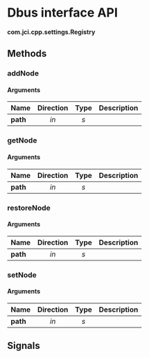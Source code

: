 
# Dbus interface API

**com.jci.cpp.settings.Registry**


## Methods

### addNode



#### Arguments

| Name | Direction | Type | Description |
| --- | :---: | :---: | --- |
| **path** | *in* | *s* |  |


### getNode



#### Arguments

| Name | Direction | Type | Description |
| --- | :---: | :---: | --- |
| **path** | *in* | *s* |  |


### restoreNode



#### Arguments

| Name | Direction | Type | Description |
| --- | :---: | :---: | --- |
| **path** | *in* | *s* |  |


### setNode



#### Arguments

| Name | Direction | Type | Description |
| --- | :---: | :---: | --- |
| **path** | *in* | *s* |  |



## Signals
